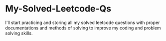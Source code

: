 # My-Solved-Leetcode-Qs
I'll start practicing and storing all my solved leetcode questions with proper documentations and methods of solving to improve my coding and problem solving skills.
